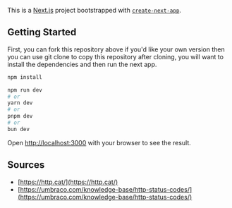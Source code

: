 This is a [Next.js](https://nextjs.org/) project bootstrapped with [`create-next-app`](https://github.com/vercel/next.js/tree/canary/packages/create-next-app).

## Getting Started

First, you can fork this repository above if you'd like your own version
then you can use git clone to copy this repository
after cloning, you will want to install the dependencies and then run the next app.

```bash
npm install

npm run dev
# or
yarn dev
# or
pnpm dev
# or
bun dev
```

Open [http://localhost:3000](http://localhost:3000) with your browser to see the result.

## Sources

- [https://http.cat/](https://http.cat/)
- [https://umbraco.com/knowledge-base/http-status-codes/](https://umbraco.com/knowledge-base/http-status-codes/)
